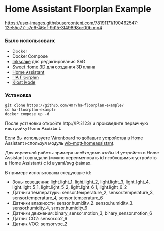 # Home Assistant Floorplan Example

https://user-images.githubusercontent.com/78191171/190462547-12e55c77-c7e6-46ef-9d15-3f49898ce00b.mp4

### Было использовано

* Docker 
* Docker Compose
* [Inkscape](https://inkscape.org/) для редактирования SVG
* [Sweet Home 3D](https://www.sweethome3d.com/) для создания 3D плана
* [Home Assistant](https://www.home-assistant.io/)
* [HA Floorplan](https://github.com/ExperienceLovelace/ha-floorplan/)
* [Kiost Mode](https://github.com/maykar/kiosk-mode)

### Установка

```
git clone https://github.com/4mr/ha-floorplan-example/
cd ha-floorplan-example
docker compose up -d
```

После установки откройте http://IP:8123/ и произведите первичную настройку Home Assistant.

Если Вы используете Wirenboard то добавьте устройства в Home Assistant используя модуль [wb-mqtt-homeassistant](https://github.com/4mr/wb-mqtt-homeassistant).

Для коректной работы примера необходимо чтобы id устройств в Home Assistant совпадали (можно переименовать id необходимых устройств в Home Assistant) с id в yaml/svg файлах.

В примере использованы следующие id:
* Зоны освещения: light.light_1, light.light_2, light.light_3, light.light_4, light.light_5_1, light.light_5_2, light.light_6_1, light.light_6_2
* Датчики температуры: sensor.temperature_2, sensor.temperature_3, sensor.temperature_4, sensor.temperature_6
* Датчики влажности: sensor.humidity_2, sensor.humidity_3, sensor.humidity_4, sensor.humidity_6
* Датчики движения: binary_sensor.motion_3, binary_sensor.motion_6
* Датчик CO2: sensor.co2_6
* Датчик VOC: sensor.voc_2

